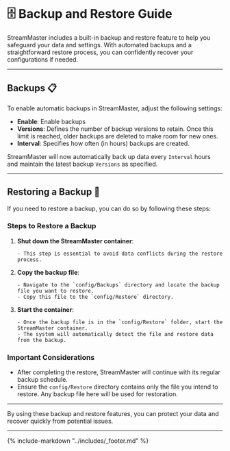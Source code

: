 # 🗄️ Backup and Restore Guide

StreamMaster includes a built-in backup and restore feature to help you safeguard your data and settings. With automated backups and a straightforward restore process, you can confidently recover your configurations if needed.

---

## Backups 📋

To enable automatic backups in StreamMaster, adjust the following settings:

- **Enable**: Enable backups
- **Versions**: Defines the number of backup versions to retain. Once this limit is reached, older backups are deleted to make room for new ones.
- **Interval**: Specifies how often (in hours) backups are created.

StreamMaster will now automatically back up data every `Interval` hours and maintain the latest backup `Versions` as specified.

---

## Restoring a Backup 🔄

If you need to restore a backup, you can do so by following these steps:

### Steps to Restore a Backup

1.  **Shut down the StreamMaster container**:

        - This step is essential to avoid data conflicts during the restore process.

1.  **Copy the backup file**:

        - Navigate to the `config/Backups` directory and locate the backup file you want to restore.
        - Copy this file to the `config/Restore` directory.

1.  **Start the container**:

        - Once the backup file is in the `config/Restore` folder, start the StreamMaster container.
        - The system will automatically detect the file and restore data from the backup.

### Important Considerations

- After completing the restore, StreamMaster will continue with its regular backup schedule.
- Ensure the `config/Restore` directory contains only the file you intend to restore. Any backup file here will be used for restoration.

---

By using these backup and restore features, you can protect your data and recover quickly from potential issues.

---

{% include-markdown "../includes/_footer.md" %}
